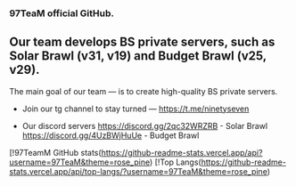 ### 97TeaM official GitHub.

## Our team develops BS private servers, such as Solar Brawl (v31, v19) and Budget Brawl (v25, v29).
The main goal of our team — is to create high-quality BS private servers.

- Join our tg channel to stay turned — https://t.me/ninetyseven

- Our discord servers
https://discord.gg/2qc32WRZRB - Solar Brawl
https://discord.gg/4UzBWjHuUe - Budget Brawl

[!97TeamM GitHub stats(https://github-readme-stats.vercel.app/api?username=97TeaM&theme=rose_pine)
[!Top Langs(https://github-readme-stats.vercel.app/api/top-langs/?username=97TeaM&theme=rose_pine)
